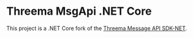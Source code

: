 # Threema MsgApi .NET Core

This project is a .NET Core fork of the [Threema Message API SDK-NET](https://gateway.threema.ch/en/developer/sdk-net). 
